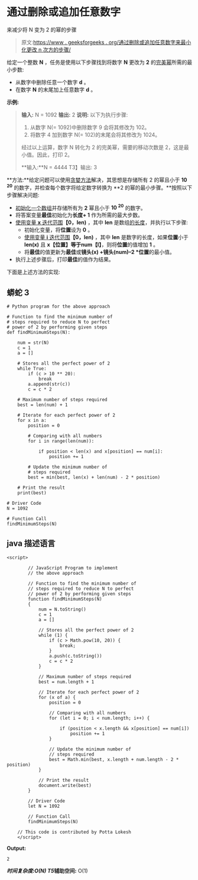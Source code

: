 # 通过删除或追加任意数字

来减少将 N 变为 2 的幂的步骤

> 原文:[https://www . geeksforgeeks . org/通过删除或追加任意数字来最小化更改 n 次方的步骤/](https://www.geeksforgeeks.org/minimize-steps-to-change-n-to-power-of-2-by-deleting-or-appending-any-digit/)

给定一个整数 **N** ，任务是使用以下步骤找到将数字 **N** 更改为 **2** 的[完美幂](https://www.geeksforgeeks.org/perfect-power-1-4-8-9-16-25-27/)所需的最小步数:

*   从数字中删除任意一个数字 **d** 。
*   在数字 **N** 的末尾加上任意数字 **d** 。

**示例:**

> **输入:** N = 1092
> **输出:** 2
> **说明:**
> 以下为执行步骤:
> 
> 1.  从数字 N(= 1092)中删除数字 9 会将其修改为 102。
> 2.  将数字 4 加到数字 N(= 102)的末尾会将其修改为 1024。
> 
> 经过以上运算，数字 N 转化为 2 的完美幂，需要的移动次数是 2，这是最小值。因此，打印 2。
> 
> **输入:**N = 4444
> T3】输出: 3

**方法:**给定问题可以使用[贪婪方法](https://www.geeksforgeeks.org/greedy-algorithms/)解决，其思想是存储所有 2 的幂且小于 **10 <sup>20</sup>** 的数字，并检查每个数字将给定数字转换为 **2 的幂的最小步骤。**按照以下步骤解决问题:

*   [初始化一个数组](https://www.geeksforgeeks.org/python-initialize-empty-array-of-given-length/)并存储所有为 **2** 幂且小于 **10 <sup>20</sup>** 的数字。
*   将答案变量**最佳**初始化为**长度+ 1** 作为所需的最大步数。
*   [使用变量 **x** 迭代范围](https://www.geeksforgeeks.org/iterate-over-a-list-in-python/)**【0，len)** ，其中 **len** 是数组[的长度](https://www.geeksforgeeks.org/how-to-determine-length-or-size-of-an-array-in-java/)，并执行以下步骤:
    *   初始化变量，将**位置**设为 **0** 。
    *   [使用变量 **i** 迭代范围](https://www.geeksforgeeks.org/iterate-over-a-list-in-python/)**【0，len)** ，其中 **len** 是数字的长度，如果**位置**小于 **len(x)** 且 **x【位置】**等于**num【I】**，则将**位置**的值增加 **1** 。
    *   将**最佳**的值更新为**最佳**或**镜头(x) +镜头(num)–2 *位置**的最小值。
*   执行上述步骤后，打印**最佳**的值作为结果。

下面是上述方法的实现:

## 蟒蛇 3

```
# Python program for the above approach

# Function to find the minimum number of
# steps required to reduce N to perfect
# power of 2 by performing given steps
def findMinimumSteps(N):

    num = str(N)
    c = 1
    a = []

    # Stores all the perfect power of 2
    while True:
        if (c > 10 ** 20):
            break
        a.append(str(c))
        c = c * 2

    # Maximum number of steps required
    best = len(num) + 1

    # Iterate for each perfect power of 2
    for x in a:
        position = 0

        # Comparing with all numbers
        for i in range(len(num)):

            if position < len(x) and x[position] == num[i]:
                position += 1

        # Update the minimum number of
        # steps required
        best = min(best, len(x) + len(num) - 2 * position)

    # Print the result
    print(best)

# Driver Code
N = 1092

# Function Call
findMinimumSteps(N)
```

## java 描述语言

```
<script>

        // JavaScript Program to implement
        // the above approach

        // Function to find the minimum number of
        // steps required to reduce N to perfect
        // power of 2 by performing given steps
        function findMinimumSteps(N)
        {
            num = N.toString()
            c = 1
            a = []

            // Stores all the perfect power of 2
            while (1) {
                if (c > Math.pow(10, 20)) {
                    break;
                }
                a.push(c.toString())
                c = c * 2
            }

            // Maximum number of steps required
            best = num.length + 1

            // Iterate for each perfect power of 2
            for (x of a) {
                position = 0

                // Comparing with all numbers
                for (let i = 0; i < num.length; i++) {

                    if (position < x.length && x[position] == num[i])
                        position += 1
                }

                // Update the minimum number of
                // steps required
                best = Math.min(best, x.length + num.length - 2 * position)
            }

            // Print the result
            document.write(best)
        }

        // Driver Code
        let N = 1092

        // Function Call
        findMinimumSteps(N)

    // This code is contributed by Potta Lokesh
    </script>
```

**Output:** 

```
2
```

***时间复杂度:**O(N)*
T5**辅助空间:** O(1)